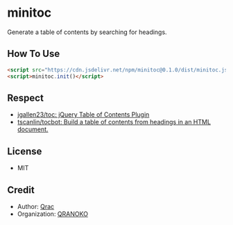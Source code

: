 # minitoc

Generate a table of contents by searching for headings.

## How To Use

<!-- prettier-ignore -->
```html
<script src="https://cdn.jsdelivr.net/npm/minitoc@0.1.0/dist/minitoc.js"></script>
<script>minitoc.init()</script>
```

## Respect

- [jgallen23/toc: jQuery Table of Contents Plugin](https://github.com/jgallen23/toc)
- [tscanlin/tocbot: Build a table of contents from headings in an HTML document.](https://github.com/tscanlin/tocbot)

## License

- MIT

## Credit

- Author: [Qrac](https://qrac.jp)
- Organization: [QRANOKO](https://qranoko.jp)
